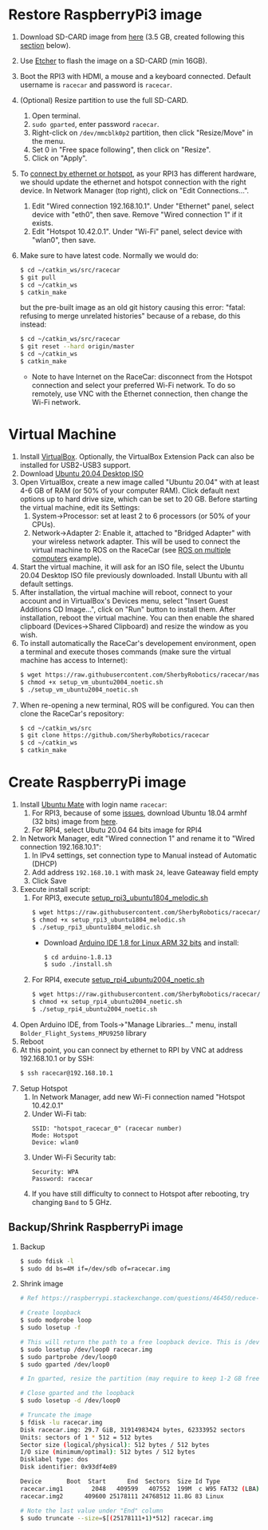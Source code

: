 # Restore RaspberryPi3 image
1. Download SD-CARD image from [here](https://usherbrooke-my.sharepoint.com/:u:/g/personal/labm2414_usherbrooke_ca/Ec9uozHwyypDlfgORfJjB8AB_DcThqKcrszk1jBV4lFXCw?e=4hJxvF) (3.5 GB, created following this [section](https://github.com/SherbyRobotics/racecar/tree/master/images#create-raspberrypi3-image) below).
2. Use [Etcher](https://www.balena.io/etcher/) to flash the image on a SD-CARD (min 16GB). 
3. Boot the RPI3 with HDMI, a mouse and a keyboard connected. Default username is `racecar` and password is `racecar`. 
4. (Optional) Resize partition to use the full SD-CARD.
    1. Open terminal.
    2. `sudo gparted`, enter password `racecar`.
    3. Right-click on `/dev/mmcblk0p2` partition, then click "Resize/Move" in the menu.
    4. Set 0 in "Free space following", then click on "Resize".
    5. Click on "Apply".
    
5. To [connect by ethernet or hotspot](https://github.com/SherbyRobotics/racecar/tree/master/doc), as your RPI3 has different hardware, we should update the ethernet and hotspot connection with the right device. In Network Manager (top right), click on "Edit Connections…". 
    1. Edit "Wired connection 192.168.10.1". Under "Ethernet" panel, select device with "eth0", then save. Remove "Wired connection 1" if it exists.
    2. Edit "Hotspot 10.42.0.1". Under "Wi-Fi" panel, select device with "wlan0", then save.

6. Make sure to have latest code. Normally we would do:
    ```bash
    $ cd ~/catkin_ws/src/racecar
    $ git pull
    $ cd ~/catkin_ws
    $ catkin_make
    ```
    but the pre-built image as an old git history causing this error: "fatal: refusing to merge unrelated histories" because of a rebase, do this instead:
    ```bash
    $ cd ~/catkin_ws/src/racecar
    $ git reset --hard origin/master
    $ cd ~/catkin_ws
    $ catkin_make
    ```
     
    * Note to have Internet on the RaceCar: disconnect from the Hotspot connection and select your preferred Wi-Fi network. To do so remotely, use VNC with the Ethernet connection, then change the Wi-Fi network.

# Virtual Machine
1. Install [VirtualBox](https://www.virtualbox.org/). Optionally, the VirtualBox Extension Pack can also be installed for USB2-USB3 support.
2. Download [Ubuntu 20.04 Desktop ISO](https://releases.ubuntu.com/focal/ubuntu-20.04.2.0-desktop-amd64.iso)
3. Open VirtualBox, create a new image called "Ubuntu 20.04" with at least 4-6 GB of RAM (or 50% of your computer RAM). Click default next options up to hard drive size, which can be set to 20 GB. Before starting the virtual machine, edit its Settings:
    1. System->Processor: set at least 2 to 6 processors (or 50% of your CPUs). 
	2. Network->Adapter 2: Enable it, attached to "Bridged Adapter" with your wireless network adapter. This will be used to connect the virtual machine to ROS on the RaceCar (see [ROS on multiple computers](https://github.com/SherbyRobotics/racecar/tree/master/doc) example).
4. Start the virtual machine, it will ask for an ISO file, select the Ubuntu 20.04 Desktop ISO file previously downloaded. Install Ubuntu with all default settings.
5. After installation, the virtual machine will reboot, connect to your account and in VirtualBox's Devices menu, select "Insert Guest Additions CD Image...", click on "Run" button to install them. After installation, reboot the virtual machine. You can then enable the shared clipboard (Devices->Shared Clipboard) and resize the window as you wish.
6. To install automatically the RaceCar's developement environment, open a terminal and execute thoses commands (make sure the virtual machine has access to Internet):
    ```bash
    $ wget https://raw.githubusercontent.com/SherbyRobotics/racecar/master/images/setup_vm_ubuntu2004_noetic.sh
    $ chmod +x setup_vm_ubuntu2004_noetic.sh
    $ ./setup_vm_ubuntu2004_noetic.sh
    ```
7. When re-opening a new terminal, ROS will be configured. You can then clone the RaceCar's repository:
    ```bash
    $ cd ~/catkin_ws/src
    $ git clone https://github.com/SherbyRobotics/racecar
    $ cd ~/catkin_ws
    $ catkin_make
    ```

# Create RaspberryPi image

1. Install [Ubuntu Mate](https://ubuntu-mate.org/download/) with login name `racecar`:
    1. For RPI3, because of some [issues](https://ubuntu-mate.community/t/ubuntu-mate-20-04-1-first-boot-hung-on-rpi-3/23748/3), download Ubuntu 18.04 armhf (32 bits) image from [here](https://releases.ubuntu-mate.org/archived/bionic/armhf/).
    2. For RPI4, select Ubutu 20.04 64 bits image for RPI4
3. In Network Manager, edit "Wired connection 1" and rename it to "Wired connection 192.168.10.1":
    1. In IPv4 settings, set connection type to Manual instead of Automatic (DHCP)
    2. Add address `192.168.10.1` with mask `24`, leave Gateaway field empty
    3. Click Save
4. Execute install script:
    1. For RPI3, execute [setup_rpi3_ubuntu1804_melodic.sh](https://github.com/SherbyRobotics/racecar/blob/master/images/setup_rpi3_ubuntu1804_melodic.sh)
        ```bash
        $ wget https://raw.githubusercontent.com/SherbyRobotics/racecar/master/images/setup_rpi3_ubuntu1804_melodic.sh
        $ chmod +x setup_rpi3_ubuntu1804_melodic.sh
        $ ./setup_rpi3_ubuntu1804_melodic.sh
        ```
	    * Download [Arduino IDE 1.8 for Linux ARM 32 bits](https://www.arduino.cc/en/main/software) and install:
            ```bash
            $ cd arduino-1.8.13
            $ sudo ./install.sh
            ```
    2. For RPI4, execute [setup_rpi4_ubuntu2004_noetic.sh](https://github.com/SherbyRobotics/racecar/blob/master/images/setup_rpi4_ubuntu2004_noetic.sh)
        ```bash
        $ wget https://raw.githubusercontent.com/SherbyRobotics/racecar/master/images/setup_rpi4_ubuntu2004_noetic.sh
        $ chmod +x setup_rpi4_ubuntu2004_noetic.sh
        $ ./setup_rpi4_ubuntu2004_noetic.sh
        ```
5. Open Arduino IDE, from Tools->"Manage Libraries..." menu, install `Bolder_Flight_Systems_MPU9250` library
6. Reboot
7. At this point, you can connect by ethernet to RPI by VNC at address 192.168.10.1 or by SSH:
    ```bash
    $ ssh racecar@192.168.10.1
    ```
8. Setup Hotspot
    1. In Network Manager, add new Wi-Fi connection named "Hotspot 10.42.0.1"
    2. Under Wi-Fi tab:
        ```
        SSID: "hotspot_racecar_0" (racecar number)
        Mode: Hotspot
        Device: wlan0
        ```
    3. Under Wi-Fi Security tab:
        ```
        Security: WPA
        Password: racecar
        ```
    4. If you have still difficulty to connect to Hotspot after rebooting, try changing `Band` to 5 GHz.
    
## Backup/Shrink RaspberryPi image
1. Backup
    ```bash
    $ sudo fdisk -l
    $ sudo dd bs=4M if=/dev/sdb of=racecar.img
    ```

2. Shrink image
    ```bash
    # Ref https://raspberrypi.stackexchange.com/questions/46450/reduce-ubuntu-mate-16-04-img-file-size
    
    # Create loopback
    $ sudo modprobe loop 
    $ sudo losetup -f  
    
    # This will return the path to a free loopback device. This is /dev/loop0 for me
    $ sudo losetup /dev/loop0 racecar.img
    $ sudo partprobe /dev/loop0
    $ sudo gparted /dev/loop0
    
    # In gparted, resize the partition (may require to keep 1-2 GB free to not have errors)
    
    # Close gparted and the loopback
    $ sudo losetup -d /dev/loop0 
    
    # Truncate the image
    $ fdisk -lu racecar.img
    Disk racecar.img: 29.7 GiB, 31914983424 bytes, 62333952 sectors
    Units: sectors of 1 * 512 = 512 bytes
    Sector size (logical/physical): 512 bytes / 512 bytes
    I/O size (minimum/optimal): 512 bytes / 512 bytes
    Disklabel type: dos
    Disk identifier: 0x93df4e89
    
    Device       Boot  Start      End  Sectors  Size Id Type
    racecar.img1        2048   409599   407552  199M  c W95 FAT32 (LBA)
    racecar.img2      409600 25178111 24768512 11.8G 83 Linux
    
    # Note the last value under "End" column
    $ sudo truncate --size=$[(25178111+1)*512] racecar.img
    ```
